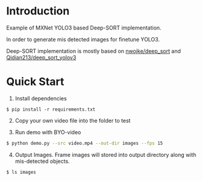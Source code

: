 # Introduction

Example of MXNet YOLO3 based Deep-SORT implementation.

In order to generate mis detected images for finetune YOLO3.

Deep-SORT implementation is mostly based on [nwojke/deep_sort](https://github.com/nwojke/deep_sort) and [Qidian213/deep_sort_yolov3](https://github.com/Qidian213/deep_sort_yolov3)

# Quick Start

1. Install dependencies

```
$ pip install -r requirements.txt
```

2. Copy your own video file into the folder to test

3. Run demo with BYO-video

```bash
$ python demo.py --src video.mp4 --out-dir images --fps 15
```

4. Output Images. Frame images will stored into output directory along with mis-detected objects.

```bash
$ ls images
```
